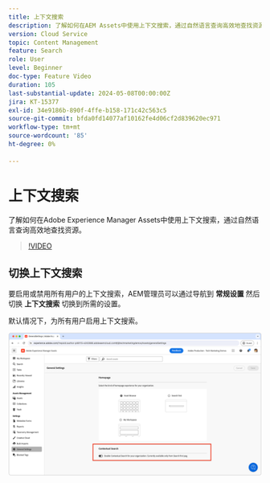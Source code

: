 ```yaml
---
title: 上下文搜索
description: 了解如何在AEM Assets中使用上下文搜索，通过自然语言查询高效地查找资源。
version: Cloud Service
topic: Content Management
feature: Search
role: User
level: Beginner
doc-type: Feature Video
duration: 105
last-substantial-update: 2024-05-08T00:00:00Z
jira: KT-15377
exl-id: 34e9186b-890f-4ffe-b158-171c42c563c5
source-git-commit: bfda0fd14077af10162fe4d06cf2d839620ec971
workflow-type: tm+mt
source-wordcount: '85'
ht-degree: 0%

---
```


# 上下文搜索

了解如何在Adobe Experience Manager Assets中使用上下文搜索，通过自然语言查询高效地查找资源。

>[!VIDEO](https://video.tv.adobe.com/v/3428667/?learn=on)

## 切换上下文搜索

要启用或禁用所有用户的上下文搜索，AEM管理员可以通过导航到 __常规设置__ 然后切换 __上下文搜索__ 切换到所需的设置。

默认情况下，为所有用户启用上下文搜索。

![启用上下文搜索](./assets/contextual-search/enable-contextual-search.png)